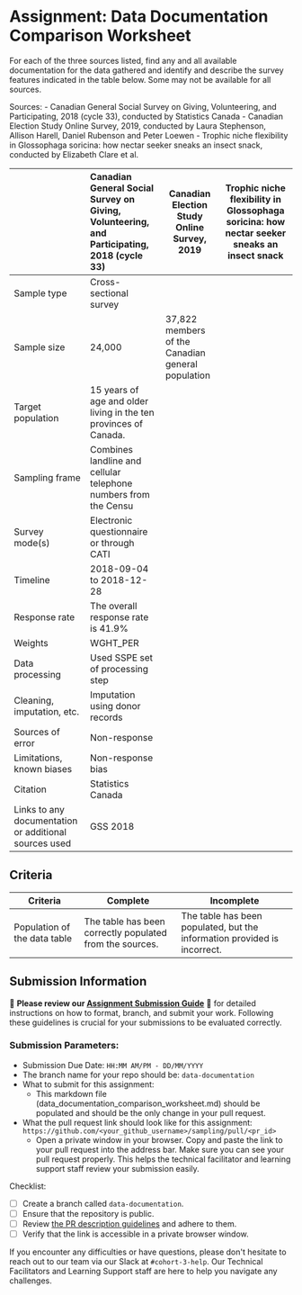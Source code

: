 # Assignment: Data Documentation Comparison Worksheet

For each of the three sources listed, find any and all available documentation for the data gathered and identify and describe the survey features indicated in the table below. Some may not be available for all sources.

Sources: - Canadian General Social Survey on Giving, Volunteering, and Participating, 2018 (cycle 33), conducted by Statistics Canada - Canadian Election Study Online Survey, 2019, conducted by Laura Stephenson, Allison Harell, Daniel Rubenson and Peter Loewen - Trophic niche flexibility in Glossophaga soricina: how nectar seeker sneaks an insect snack, conducted by Elizabeth Clare et al.

|                                                       | Canadian General Social Survey on Giving, Volunteering, and Participating, 2018 (cycle 33) | Canadian Election Study Online Survey, 2019 | Trophic niche flexibility in Glossophaga soricina: how nectar seeker sneaks an insect snack |
|----------------|:--------------------|----------------|---------------------|
| Sample type                                           | Cross-sectional survey                                                      |                                             |                                                                                             |
| Sample size                                           | 24,000                                                                      | 37,822 members of the Canadian general population                                             |                                                          |
| Target population                                     | 15 years of age and older living in the ten provinces of Canada.            |                                             |                                                                                             | 
| Sampling frame                                        | Combines landline and cellular telephone numbers from the Censu             |                                             |                                                                                             |      
| Survey mode(s)                                        | Electronic questionnaire or through CATI                                                   |                                             |                                                                                             |
| Timeline                                              | 2018-09-04 to 2018-12-28                                                                   |                                             |                                                                                             |
| Response rate                                         | The overall response rate is 41.9%                                                         |                                             |                                                                                             |
| Weights                                               | WGHT_PER                                                                                   |                                             |                                                                                             |
| Data processing                                       | Used SSPE set of processing step                                                           |                                             |                                                                                             |
| Cleaning, imputation, etc.                            | Imputation using donor records                                                             |                                             |                                                                                             |
| Sources of error                                      | Non-response                                                                               |                                             |                                                                                             |
| Limitations, known biases                             | Non-response bias                                                                          |                                             |                                                                                             |
| Citation                                              | Statistics Canada                                                                          |                                             |                                                                                             |
| Links to any documentation or additional sources used | GSS 2018                                                                                   |                                             |                                                                                             |

## Criteria

|Criteria|Complete|Incomplete|
|--------|----|----|
|Population of the data table|The table has been correctly populated from the sources.|The table has been populated, but the information provided is incorrect.|

## Submission Information

🚨 **Please review our [Assignment Submission Guide](https://github.com/UofT-DSI/onboarding/blob/main/onboarding_documents/submissions.md)** 🚨 for detailed instructions on how to format, branch, and submit your work. Following these guidelines is crucial for your submissions to be evaluated correctly.

### Submission Parameters:
* Submission Due Date: `HH:MM AM/PM - DD/MM/YYYY`
* The branch name for your repo should be: `data-documentation`
* What to submit for this assignment:
     * This markdown file (data_documentation_comparison_worksheet.md) should be populated and should be the only change in your pull request.
* What the pull request link should look like for this assignment: `https://github.com/<your_github_username>/sampling/pull/<pr_id>`
     * Open a private window in your browser. Copy and paste the link to your pull request into the address bar. Make sure you can see your pull request properly. This helps the technical facilitator and learning support staff review your submission easily.

Checklist:
- [ ] Create a branch called `data-documentation`.
- [ ] Ensure that the repository is public.
- [ ] Review [the PR description guidelines](https://github.com/UofT-DSI/onboarding/blob/main/onboarding_documents/submissions.md#guidelines-for-pull-request-descriptions) and adhere to them.
- [ ] Verify that the link is accessible in a private browser window.

If you encounter any difficulties or have questions, please don't hesitate to reach out to our team via our Slack at `#cohort-3-help`. Our Technical Facilitators and Learning Support staff are here to help you navigate any challenges.
